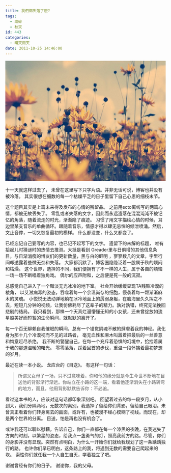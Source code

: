 ```yaml
---
title: 我們都失落了麽?
tags:
  - 琐碎
  - 秋天
id: 443
categories:
  - 晴天雨天
date: 2011-10-25 14:46:00
---
```


![](/images/we-have-lost.jpg) 


十一天就这样过去了， 未曾在这里写下只字片语。并非无话可说，博客也并没有被冷落。 其实很想在细数的每一个枯燥平乏的日子里留下自己心思的细枝末节。

这个题目其实是上篇未来得及发布的心情的残留品。 之前用ecto离线写的两篇心情，都被无故丢失了。 零乱或者失落的文字，因此而永远遗落在混混沌沌不被记忆的角落，随着流走的时光，渐渐隐了痕迹。 习惯了用文字描绘心情的时候，耳边里某支音乐的单曲循环。跟随着音乐，情感才得以肆无忌惮的倾泄喷涌。然后，文止音停，一切又恢复最初的模样。 什么都没变，什么又都变了。

已经忘记自己要写的内容，也已记不起写下的文字。 遗留下的未解的标题， 唯有拾起儿时猜谜时的热情去推测。大抵是看到 Greader里与日俱增的其他信息条目，与日渐消瘦的博友们的更新数量，黑与白的鲜明 ，寥寥数几的文章，字里行间却透露着些微无奈和失落。 大家都沉默了，博客圈隐隐泛着一股属于秋的烦闷和枯燥。 这个世界，选择的不同，我们便拥有了不一样的人生，属于各自的烦恼一场一场不断唱着独角戏。 偶尔的应声附和，之后便是死一般的沉寂。

总感觉自己进入了一个黯淡无光冰冷的地下室。 社会开始缓缓显现TA残酷冷漠的棱角， 以艾滋病毒的姿态，吞噬着每一个余温尚存的细胞，侵袭着每一颗渐渐麻木的灵魂。 小悦悦无法动弹地躺在冰冷地面上的孱弱身躯，在脑海里久久挥之不去，短短几分钟的视频，让我仿佛耗尽了这辈子的精力。孰对孰错，终究无法挽回悲剧的结局。 我只看到，那样一个天真烂漫懵懂无知的小女孩，还未曾绽放如流星般美好而短暂的生命瞬间，就默默的离开了。

每一个百无聊赖自我催眠的瞬间，总有一个错觉阴魂不散的肆虐着我的神经。我化身为那十几个冷漠视而不见的过路者， 毫无血性和麻木叫嚣着把最后的一丝善意和悔意赶尽杀绝。 我不断的警醒自己，在每一个充斥着恐惧的幻境中，拾捡着属于我的那道温暖的曙光。 零零落落，踩着回首的步伐，重温一段怀揣着最初梦想的岁月。

最近在读一本小说。 龙应台的《目送》。 有这样一句话：

> 所谓父女母子一场，只不过意味着，你和他的缘分就是今生今世不断地在目送他的背影渐行渐远。你站立在小路的这一端，看着他逐渐消失在小路转弯的地方，而且，他用背影默默告诉你：不必追。 


看过这本书的人，应该对这句话都印象深刻吧。  回望着过去的每一段岁月，从小到大，我们分隔两地，无数次的离别，我选择了留给你们背影，留给自己眼泪。未曾真正看着你们转身离去的画面，或许有，也被漫不经心模糊了视线。而现在，却是两个世界的分离。 目送，怕是再也没有机会了。

或许我还可以聊以慰藉，告诉自己，你们一直都在每一个漆黑的夜晚，在我迷失了方向的时刻，以繁星的姿态，给我点一盏勇气的灯，照亮我前方的路。尽管，你们的身影并没有显现。突然有点明白，为什么一开始你们就给我规划了这一条踽踽独行的路。 也许你们早已明白，这条路上的我，将遇到无数的需要自己爬起来的坎。 索性你们就任我一个人自生自灭，学着独立了吧。

谢谢曾经有你们的日子。 谢谢你，我的父母。
